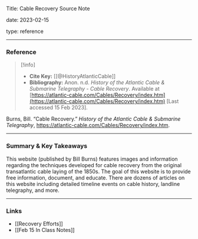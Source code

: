 
Title: Cable Recovery Source Note

date: 2023-02-15

type: reference


---

### Reference 

> [!info]
> - **Cite Key:** [[@HistoryAtlanticCable]]
> - **Bibliography:** Anon. n.d. _History of the Atlantic Cable & Submarine Telegraphy - Cable Recovery_. Available at [https://atlantic-cable.com/Cables/Recovery/index.htm](https://atlantic-cable.com/Cables/Recovery/index.htm) [Last accessed 15 Feb 2023].


 Burns, Bill. “Cable Recovery.” _History of the Atlantic Cable & Submarine Telegraphy_, https://atlantic-cable.com/Cables/Recovery/index.htm.


---

### Summary & Key Takeaways

This website (published by Bill Burns) features images and information regarding the techniques developed for cable recovery from the original transatlantic cable laying of the 1850s. The goal of this website is to provide free information, document, and educate. There are dozens of articles on this website including detailed timeline events on cable history, landline telegraphy, and more. 

--- 

### Links
- [[Recovery Efforts]]
- [[Feb 15 In Class Notes]]
